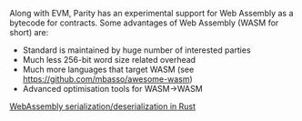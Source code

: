 Along with EVM, Parity has an experimental support for Web Assembly as a bytecode for contracts. Some advantages of Web Assembly (WASM for short) are:

- Standard is maintained by huge number of interested parties
- Much less 256-bit word size related overhead
- Much more languages that target WASM (see https://github.com/mbasso/awesome-wasm)
- Advanced optimisation tools for WASM->WASM

[WebAssembly serialization/deserialization in Rust](https://github.com/nikvolf/parity-wasm)